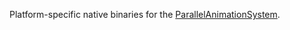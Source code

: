 Platform-specific native binaries for the [ParallelAnimationSystem](https://github.com/Reimnop/ParallelAnimationSystem).